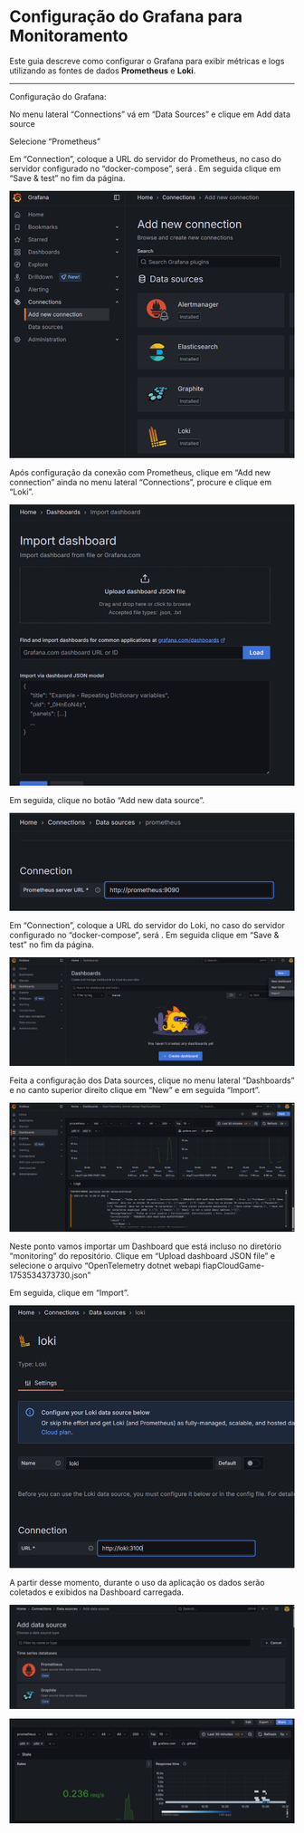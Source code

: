 # Configuração do Grafana para Monitoramento

Este guia descreve como configurar o Grafana para exibir métricas e logs utilizando as fontes de dados **Prometheus** e **Loki**.

---

Configuração do Grafana:

No menu lateral “Connections” vá em “Data Sources” e clique em Add data source

Selecione “Prometheus”

Em “Connection”, coloque a URL do servidor do Prometheus, no caso do servidor configurado no “docker-compose”, será . Em seguida clique em “Save & test” no fim da página.

![Imagem 1](./monitoring/images/imagem1.png)

Após configuração da conexão com Prometheus, clique em “Add new connection” ainda no menu lateral “Connections”, procure e clique em “Loki”.

![Imagem 2](./monitoring/images/imagem2.png)

Em seguida, clique no botão “Add new data source”.

![Imagem 3](./monitoring/images/imagem3.png)

Em “Connection”, coloque a URL do servidor do Loki, no caso do servidor configurado no “docker-compose”, será . Em seguida clique em “Save & test” no fim da página.

![Imagem 4](./monitoring/images/imagem4.png)

Feita a configuração dos Data sources, clique no menu lateral “Dashboards” e no canto superior direito clique em “New” e em seguida “Import”.

![Imagem 5](./monitoring/images/imagem5.png)

Neste ponto vamos importar um Dashboard que está incluso no diretório “monitoring” do repositório. Clique em “Upload dashboard JSON file” e selecione o arquivo “OpenTelemetry dotnet webapi  fiapCloudGame-1753534373730.json”

Em seguida, clique em “Import”.

![Imagem 6](./monitoring/images/imagem6.png)

A partir desse momento, durante o uso da aplicação os dados serão coletados e exibidos na Dashboard carregada.

![Imagem 7](./monitoring/images/imagem7.png)

![Imagem 8](./monitoring/images/imagem8.png)

